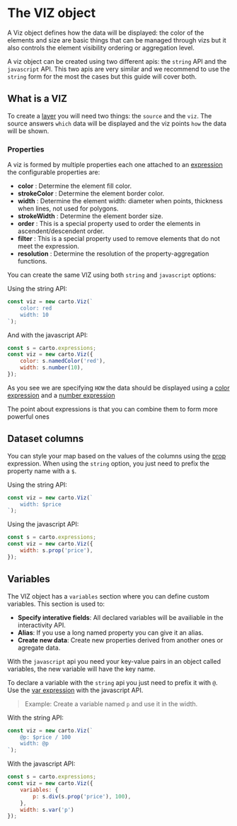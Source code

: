 # The VIZ object

A Viz object defines how the data will be displayed: the color of the elements and size are basic things that can be managed through vizs but
it also controls the element visibility ordering or aggregation level.

A viz object can be created using two different apis: the `string` API and the `javascript` API. This two apis are very similar and we recommend to use the `string` form for the most the cases but this guide will cover both.

## What is a VIZ
To create a [layer](https://carto.com/developers/carto-vl/reference/#cartolayer) you will need two things: the `source` and the `viz`. 
The source answers `which` data will be displayed and the viz points `how` the data will be shown.

### Properties

A viz is formed by multiple properties each one attached to an [expression](https://carto.com/developers/carto-vl/reference/#cartoexpressions)
the configurable properties are:

- **color** : Determine the element fill color.
- **strokeColor** : Determine the element border color.
- **width** : Determine the element width: diameter when points, thickness when lines, not used for polygons.
- **strokeWidth** : Determine the element border size.
- **order** : This is a special property used to order the elements in ascendent/descendent order.
- **filter** : This is a special property used to remove elements that do not meet the expression.
- **resolution** : Determine the resolution of the property-aggregation functions.

You can create the same VIZ using both `string` and `javascript` options:

Using the string API:

```js
const viz = new carto.Viz(`
    color: red
    width: 10
`);
```

And with the javascript API:

```js
const s = carto.expressions;
const viz = new carto.Viz({
    color: s.namedColor('red'),
    width: s.number(10),
});
```

As you see we are specifying `HOW` the data should be displayed using a [color expression](https://carto.com/developers/carto-vl/reference/#cartoexpressionsnamedcolor) and a [number expression](https://carto.com/developers/carto-vl/reference/#cartoexpressionsnumber)

The point about expressions is that you can combine them to form more powerful ones

## Dataset columns

You can style your map based on the values of the columns using the [prop](https://carto.com/developers/carto-vl/reference/#cartoexpressionsprop) expression. When using the `string` option, you just need to prefix the property name with a `$`.

Using the string API:

```js
const viz = new carto.Viz(`
    width: $price
`);
```

Using the javascript API:

```js
const s = carto.expressions;
const viz = new carto.Viz({
    width: s.prop('price'),
});
```

## Variables
The VIZ object has a `variables` section where you can define custom variables. This section is used to:

- **Specify interative fields**: All declared variables will be availiable in the interactivity API.
- **Alias**: If you use a long named property you can give it an alias.
- **Create new data**: Create new properties derived from another ones or agregate data.

With the `javascript` api you need your key-value pairs in an object called variables, the new variable will have the key name.

To declare a variable with the `string` api you just need to prefix it with `@`. Use the [var expression](https://carto.com/developers/carto-vl/reference/#cartoexpressionsvar) with the javascript API.

> Example: Create a variable named `p` and use it in the width.

With the string API:

```js
const viz = new carto.Viz(`
    @p: $price / 100
    width: @p
`);
```

With the javascript API:

```js
const s = carto.expressions;
const viz = new carto.Viz({
    variables: {
        p: s.div(s.prop('price'), 100),
    },
    width: s.var('p')
});
```
